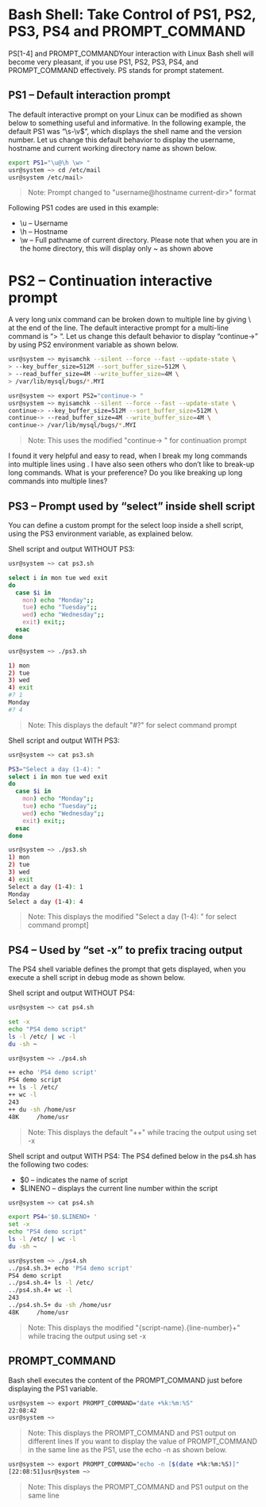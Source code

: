 # Bash Shell: Take Control of PS1, PS2, PS3, PS4 and PROMPT_COMMAND


PS[1-4] and PROMPT_COMMANDYour interaction with Linux Bash shell will become very pleasant,
if you use PS1, PS2, PS3, PS4, and PROMPT_COMMAND effectively.
PS stands for prompt statement.


## PS1 – Default interaction prompt


The default interactive prompt on your Linux can be modified as shown below to something useful and informative.
In the following example, the default PS1 was “\s-\v\$”, which displays the shell name and the version number.
Let us change this default behavior to display the username, hostname and current working directory name as shown below.

```bash
export PS1="\u@\h \w> "
usr@system ~> cd /etc/mail
usr@system /etc/mail>
```

> Note: Prompt changed to "username@hostname current-dir>" format

Following PS1 codes are used in this example:
* \u – Username
* \h – Hostname
* \w – Full pathname of current directory. Please note that when you are in the home directory, this will display only ~ as shown above

# PS2 – Continuation interactive prompt

A very long unix command can be broken down to multiple line by giving \ at the end of the line.
The default interactive prompt for a multi-line command is “> “.
Let us change this default behavior to display “continue->” by using PS2 environment variable as shown below.

```bash
usr@system ~> myisamchk --silent --force --fast --update-state \
> --key_buffer_size=512M --sort_buffer_size=512M \
> --read_buffer_size=4M --write_buffer_size=4M \
> /var/lib/mysql/bugs/*.MYI
```

```bash
usr@system ~> export PS2="continue-> "
usr@system ~> myisamchk --silent --force --fast --update-state \
continue-> --key_buffer_size=512M --sort_buffer_size=512M \
continue-> --read_buffer_size=4M --write_buffer_size=4M \
continue-> /var/lib/mysql/bugs/*.MYI
```

> Note: This uses the modified "continue-> " for continuation prompt

I found it very helpful and easy to read, when I break my long commands into multiple lines using \.
I have also seen others who don’t like to break-up long commands.
What is your preference? Do you like breaking up long commands into multiple lines?


## PS3 – Prompt used by “select” inside shell script

You can define a custom prompt for the select loop inside a shell script,
using the PS3 environment variable, as explained below.

Shell script and output WITHOUT PS3:

```bash
usr@system ~> cat ps3.sh

select i in mon tue wed exit
do
  case $i in
    mon) echo "Monday";;
    tue) echo "Tuesday";;
    wed) echo "Wednesday";;
    exit) exit;;
  esac
done

usr@system ~> ./ps3.sh

1) mon
2) tue
3) wed
4) exit
#? 1
Monday
#? 4
```

> Note: This displays the default "#?" for select command prompt

Shell script and output WITH PS3:

```bash
usr@system ~> cat ps3.sh

PS3="Select a day (1-4): "
select i in mon tue wed exit
do
  case $i in
    mon) echo "Monday";;
    tue) echo "Tuesday";;
    wed) echo "Wednesday";;
    exit) exit;;
  esac
done

usr@system ~> ./ps3.sh
1) mon
2) tue
3) wed
4) exit
Select a day (1-4): 1
Monday
Select a day (1-4): 4
```

> Note: This displays the modified "Select a day (1-4): " for select command prompt]

## PS4 – Used by “set -x” to prefix tracing output

The PS4 shell variable defines the prompt that gets displayed,
when you execute a shell script in debug mode as shown below.

Shell script and output WITHOUT PS4:

```bash
usr@system ~> cat ps4.sh

set -x
echo "PS4 demo script"
ls -l /etc/ | wc -l
du -sh ~

usr@system ~> ./ps4.sh

++ echo 'PS4 demo script'
PS4 demo script
++ ls -l /etc/
++ wc -l
243
++ du -sh /home/usr
48K     /home/usr
```

> Note: This displays the default "++" while tracing the output using set -x

Shell script and output WITH PS4:
The PS4 defined below in the ps4.sh has the following two codes:

* $0 – indicates the name of script
* $LINENO – displays the current line number within the script

```bash
usr@system ~> cat ps4.sh

export PS4='$0.$LINENO+ '
set -x
echo "PS4 demo script"
ls -l /etc/ | wc -l
du -sh ~

usr@system ~> ./ps4.sh
../ps4.sh.3+ echo 'PS4 demo script'
PS4 demo script
../ps4.sh.4+ ls -l /etc/
../ps4.sh.4+ wc -l
243
../ps4.sh.5+ du -sh /home/usr
48K     /home/usr
```

> Note: This displays the modified "{script-name}.{line-number}+" while tracing the output using set -x

## PROMPT_COMMAND

Bash shell executes the content of the PROMPT_COMMAND just before displaying the PS1 variable.

```bash
usr@system ~> export PROMPT_COMMAND="date +%k:%m:%S"
22:08:42
usr@system ~>

```

> Note: This displays the PROMPT_COMMAND and PS1 output on different lines
	If you want to display the value of PROMPT_COMMAND in the same line as the PS1, use the echo -n as shown below.

```bash
usr@system ~> export PROMPT_COMMAND="echo -n [$(date +%k:%m:%S)]"
[22:08:51]usr@system ~>
```

> Note: This displays the PROMPT_COMMAND and PS1 output on the same line
